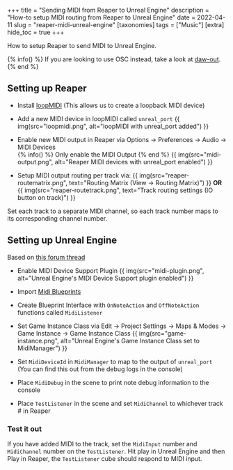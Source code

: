 +++
title = "Sending MIDI from Reaper to Unreal Engine"
description = "How-to setup MIDI routing from Reaper to Unreal Engine"
date = 2022-04-11
slug = "reaper-midi-unreal-engine"
[taxonomies]
tags = ["Music"]
[extra]
hide_toc = true
+++

How to setup Reaper to send MIDI to Unreal Engine. 

<!-- more -->
{% info() %}
If you are looking to use OSC instead, take a look at [daw-out](https://github.com/gamingrobot/daw-out).
{% end %}

## Setting up Reaper

- Install [loopMIDI](https://www.tobias-erichsen.de/software/loopmidi.html) (This allows us to create a loopback MIDI device)

- Add a new MIDI device in loopMIDI called `unreal_port`
{{ img(src="loopmidi.png", alt="loopMIDI with unreal_port added") }}

- Enable new MIDI output in Reaper via Options -> Preferences -> Audio -> MIDI Devices  
{% info() %}
Only enable the MIDI Output
{% end %}
{{ img(src="midi-output.png", alt="Reaper MIDI devices with unreal_port enabled") }}

- Setup MIDI output routing per track via:
{{ img(src="reaper-routematrix.png", text="Routing Matrix (View -> Routing Matrix)") }}
**OR**
{{ img(src="reaper-routetrack.png", text="Track routing settings (IO button on track)") }}

Set each track to a separate MIDI channel, so each track number maps to its corresponding channel number.

## Setting up Unreal Engine

Based on [this forum thread](https://forums.unrealengine.com/t/setting-up-a-blueprint-midi-manager-with-4-14-version-of-midi-device-support-plugin/91606)

- Enable MIDI Device Support Plugin
{{ img(src="midi-plugin.png", alt="Unreal Engine's MIDI Device Support plugin enabled") }}

- Import [Midi Blueprints](https://dev.epicgames.com/community/snippets/JKp/unreal-engine-midi-input)

- Create Blueprint Interface with `OnNoteAction` and `OffNoteAction` functions called `MidiListener`

- Set Game Instance Class via Edit -> Project Settings -> Maps & Modes -> Game Instance -> Game Instance Class
{{ img(src="game-instance.png", alt="Unreal Engine's Game Instance Class set to MidiManager") }}

- Set `MidiDeviceId` in `MidiManager` to map to the output of `unreal_port` (You can find this out from the debug logs in the console)

- Place `MidiDebug` in the scene to print note debug information to the console

- Place `TestListener` in the scene and set `MidiChannel` to whichever track # in Reaper

### Test it out

If you have added MIDI to the track, set the `MidiInput` number and `MidiChannel` number on the `TestListener`. Hit play in Unreal Engine and then Play in Reaper, the `TestListener` cube should respond to MIDI input.
